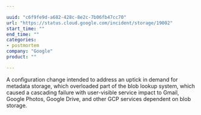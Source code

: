 ```yaml
---

uuid: "c6f9fe9d-a682-428c-8e2c-7b06fb47cc70"
url: "https://status.cloud.google.com/incident/storage/19002"
start_time: ""
end_time: ""
categories:
- postmortem
company: "Google"
product: ""

---
```


A configuration change intended to address an uptick in demand for metadata storage, which overloaded part of the blob lookup system, which caused a cascading failure with user-visible service impact to Gmail, Google Photos, Google Drive, and other GCP services dependent on blob storage.
